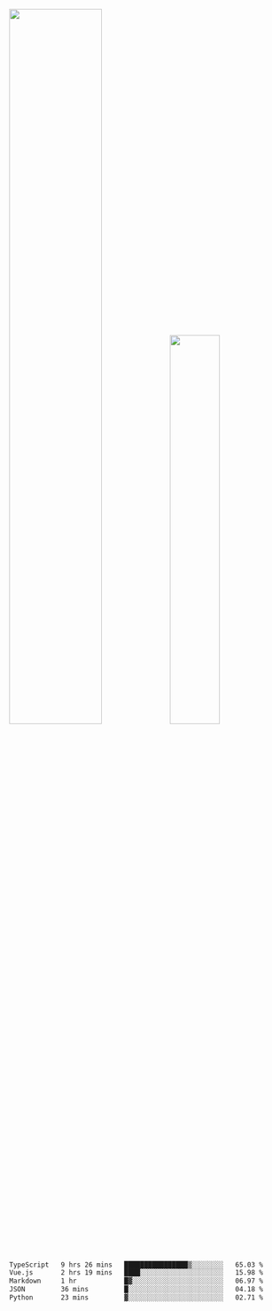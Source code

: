 <img align="" width="57.5%" src="https://github-readme-stats.vercel.app/api?username=Dream4ever&hide_title=true&hide_border=true&count_private=true&show_icons=true&include_all_commits=true&line_height=21" /><img align="" width="42.4%" src="https://github-readme-stats.vercel.app/api/top-langs/?username=Dream4ever&hide_title=true&count_private=true&show_icons=true&langs_count=6&hide_border=true&layout=compact" />

<!--START_SECTION:waka-->

```txt
TypeScript   9 hrs 26 mins   ████████████████▒░░░░░░░░   65.03 %
Vue.js       2 hrs 19 mins   ████░░░░░░░░░░░░░░░░░░░░░   15.98 %
Markdown     1 hr            █▓░░░░░░░░░░░░░░░░░░░░░░░   06.97 %
JSON         36 mins         █░░░░░░░░░░░░░░░░░░░░░░░░   04.18 %
Python       23 mins         ▓░░░░░░░░░░░░░░░░░░░░░░░░   02.71 %
```

<!--END_SECTION:waka-->
